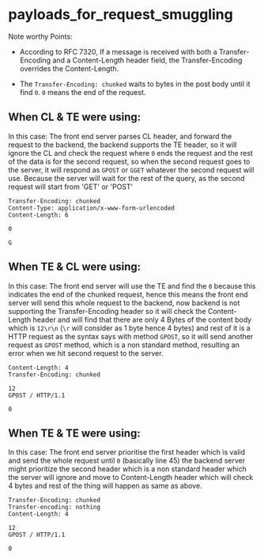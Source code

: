 # payloads_for_request_smuggling

Note worthy Points:

* According to RFC 7320, If a message is received with both a Transfer-Encoding and a Content-Length header field, the Transfer-Encoding overrides the Content-Length.

* The `Transfer-Encoding: chunked` waits to bytes in the post body until it find `0`. `0` means the end of the request.


## When CL & TE were using:

In this case: The front end server parses CL header, and forward the request to the backend, the backend supports the TE header, so it will ignore the CL and check the request where `0` ends the request and the rest of the data is for the second request, so when the second request goes to the server, it will respond as `GPOST` or `GGET` whatever the second request will use. Because the server will wait for the rest of the query, as the second request will start from 'GET' or 'POST'

```
Transfer-Encoding: chunked
Content-Type: application/x-www-form-urlencoded
Content-Length: 6

0

G
```

## When TE & CL were using:

In this case: The front end server will use the TE and find the `0` because this indicates the end of the chunked request, hence this means the front end server will send this whole request to the backend, now backend is not supporting the Transfer-Encoding header so it will check the Content-Length header and will find that there are only 4 Bytes of the content body which is `12\r\n` (`\r` will consider as 1 byte hence 4 bytes) and rest of it is a HTTP request as the syntax says with method `GPOST`, so it will send another request as `GPOST` method, which is a non standard method, resulting an error when we hit second request to the server.

```
Content-Length: 4
Transfer-Encoding: chunked

12
GPOST / HTTP/1.1

0

```

## When TE & TE were using:

In this case: The front end server prioritise the first header which is valid and send the whole request until `0` (basically line 45) the backend server might prioritize the second header which is a non standard header which the server will ignore and move to Content-Length header which will check 4 bytes and rest of the thing will happen as same as above.

```
Transfer-Encoding: chunked
Transfer-encoding: nothing
Content-Length: 4

12
GPOST / HTTP/1.1

0

```
